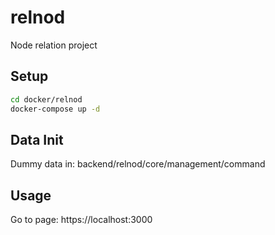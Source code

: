# relnod
Node relation project

## Setup

```bash
cd docker/relnod
docker-compose up -d
```

## Data Init

Dummy data in: backend/relnod/core/management/command

## Usage

Go to page: https://localhost:3000
